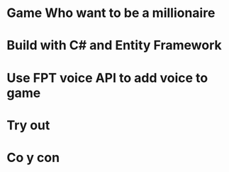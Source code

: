 # Game Who want to be a millionaire
# Build with C# and Entity Framework 
# Use FPT voice API to add voice to game
# Try out
# Co y con
